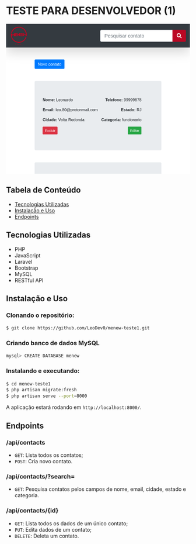 # TESTE PARA DESENVOLVEDOR (1)

![projeto](menew.png)

## Tabela de Conteúdo

-   [Tecnologias Utilizadas](#Tecnologias-Utilizadas)
-   [Instalação e Uso](#Instalação-e-Uso)
-   [Endpoints](#Endpoints)

## Tecnologias Utilizadas

-   PHP
-   JavaScript
-   Laravel
-   Bootstrap
-   MySQL
-   RESTful API

## Instalação e Uso

### Clonando o repositório:

```bash
$ git clone https://github.com/LeoDev0/menew-teste1.git
```

### Criando banco de dados MySQL

```bash
mysql> CREATE DATABASE menew
```

### Instalando e executando:

```bash
$ cd menew-teste1
$ php artisan migrate:fresh
$ php artisan serve --port=8000
```

A aplicação estará rodando em `http://localhost:8000/`.

## Endpoints

### /api/contacts

-   `GET`: Lista todos os contatos;
-   `POST`: Cria novo contato.

### /api/contacts/?search=

-   `GET`: Pesquisa contatos pelos campos de nome, email, cidade, estado e categoria.

### /api/contacts/{id}

-   `GET`: Lista todos os dados de um único contato;
-   `PUT`: Edita dados de um contato;
-   `DELETE`: Deleta um contato.
